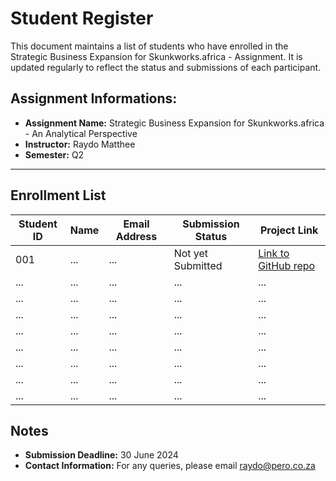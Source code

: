 # Student Register

This document maintains a list of students who have enrolled in the Strategic Business Expansion for Skunkworks.africa - Assignment. It is updated regularly to reflect the status and submissions of each participant.

## Assignment Informations:

- **Assignment Name:** Strategic Business Expansion for Skunkworks.africa - An Analytical Perspective
- **Instructor:** Raydo Matthee
- **Semester:** Q2

 ---

## Enrollment List

| Student ID | Name                | Email Address             | Submission Status | Project Link                                   |
|------------|---------------------|---------------------------|-------------------|------------------------------------------------|
| 001        | ...                 | ...                       | Not yet Submitted | [Link to GitHub repo](https://github.com)      |
| ...        | ...                 | ...                       | ...               | ...                                            |
| ...        | ...                 | ...                       | ...               | ...                                            |
| ...        | ...                 | ...                       | ...               | ...                                            |
| ...        | ...                 | ...                       | ...               | ...                                            |
| ...        | ...                 | ...                       | ...               | ...                                            |
| ...        | ...                 | ...                       | ...               | ...                                            |
| ...        | ...                 | ...                       | ...               | ...                                            |
| ...        | ...                 | ...                       | ...               | ...                                            |

## Notes
- **Submission Deadline:** 30 June 2024
- **Contact Information:** For any queries, please email raydo@pero.co.za


